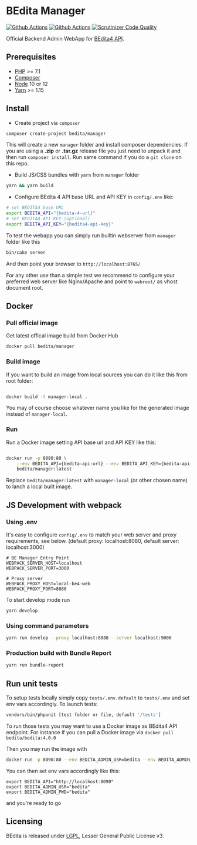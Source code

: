 # BEdita Manager

[![Github Actions](https://github.com/bedita/manager/workflows/php/badge.svg)](https://github.com/bedita/manager/actions?query=workflow%3Aphp)
[![Github Actions](https://github.com/bedita/manager/workflows/javascript/badge.svg)](https://github.com/bedita/manager/actions?query=workflow%3Ajavascript)
[![Scrutinizer Code Quality](https://scrutinizer-ci.com/g/bedita/manager/badges/quality-score.png)](https://scrutinizer-ci.com/g/bedita/manager/)

<!-- [![Code Coverage](https://codecov.io/gh/bedita/manager/branch/master/graph/badge.svg)](https://codecov.io/gh/bedita/bedita/branch/master) -->

Official Backend Admin WebApp for [BEdita4 API](https://gihub.com/bedita/bedita).

## Prerequisites

* [PHP](https://www.php.net/) >= 7.1
* [Composer](https://getcomposer.org/doc/00-intro.md#installation-linux-unix-osx)
* [Node](https://nodejs.org) 10 or 12
* [Yarn](https://yarnpkg.com) >= 1.15

## Install

* Create project via `composer`

```bash
composer create-project bedita/manager
```

This will create a new `manager` folder and install composer dependencies.
If you are using a **.zip** or **.tar.gz** release file you just need to unpack it and then run ``composer install``. Run same command if you do a `git clone` on this repo.

* Build JS/CSS bundles with `yarn` from `manager` folder

```bash
yarn && yarn build
```

* Configure BEdita 4 API base URL and API KEY in `config/.env` like:

```bash
# set BEDITA4 base URL
export BEDITA_API="{bedita-4-url}"
# set BEDITA4 API KEY (optional)
export BEDITA_API_KEY="{bedita4-api-key}"
```

To test the webapp you can simply run builtin webserver from `manager` folder like this

```bash
bin/cake server
```

And then point your browser to `http://localhost:8765/`

For any other use than a simple test we recommend to configure your preferred web server like Nginx/Apache and point to `webroot/` as vhost document root.

## Docker

### Pull official image

Get latest offical image build from Docker Hub

```bash
docker pull bedita/manager
```

### Build image

If you want to build an image from local sources you can do it like this from root folder:

```bash

docker build -t manager-local .

```

You may of course choose whatever name you like for the generated image instead of `manager-local`.

### Run

Run a Docker image setting API base url and API KEY like this:

```bash

docker run -p 8080:80 \
    --env BEDITA_API={bedita-api-url} --env BEDITA_API_KEY={bedita-api-key} \
    bedita/manager:latest

```

Replace `bedita/manager:latest` with `manager-local` (or other chosen name) to lanch a local built image.

## JS Development with webpack

### Using .env

It's easy to configure `config/.env` to match your web server and proxy requirements, see below.
(default proxy: localhost:8080, default server: localhost:3000)

```env
# BE Manager Entry Point
WEBPACK_SERVER_HOST=localhost
WEBPACK_SERVER_PORT=3000

# Proxy server
WEBPACK_PROXY_HOST=local-be4-web
WEBPACK_PROXY_PORT=8080
```

To start develop mode run

```bash
yarn develop
```

### Using command parameters

```bash
yarn run develop --proxy localhost:8888 --server localhost:9000
```

### Production build with Bundle Report

```bash
yarn run bundle-report
```

## Run unit tests

To setup tests locally simply copy `tests/.env.default` to `tests/.env` and set env vars accordingly.
To launch tests:

```bash
vendors/bin/phpunit [test folder or file, default '/tests']
```

To run those tests you may want to use a Docker image as BEdita4 API endpoint.
For instance if you can pull a Docker image via ```docker pull bedita/bedita:4.0.0```

Then you may run the image with

```bash
docker run -p 8090:80 --env BEDITA_ADMIN_USR=bedita --env BEDITA_ADMIN_PWD=bedita bedita/bedita:4.0.0
```

You can then set env vars accordingly like this:

```env
export BEDITA_API="http://localhost:8090"
export BEDITA_ADMIN_USR="bedita"
export BEDITA_ADMIN_PWD="bedita"
```

and you're ready to go

## Licensing

BEdita is released under [LGPL](/bedita/bedita/blob/master/LICENSE.LGPL), Lesser General Public License v3.
